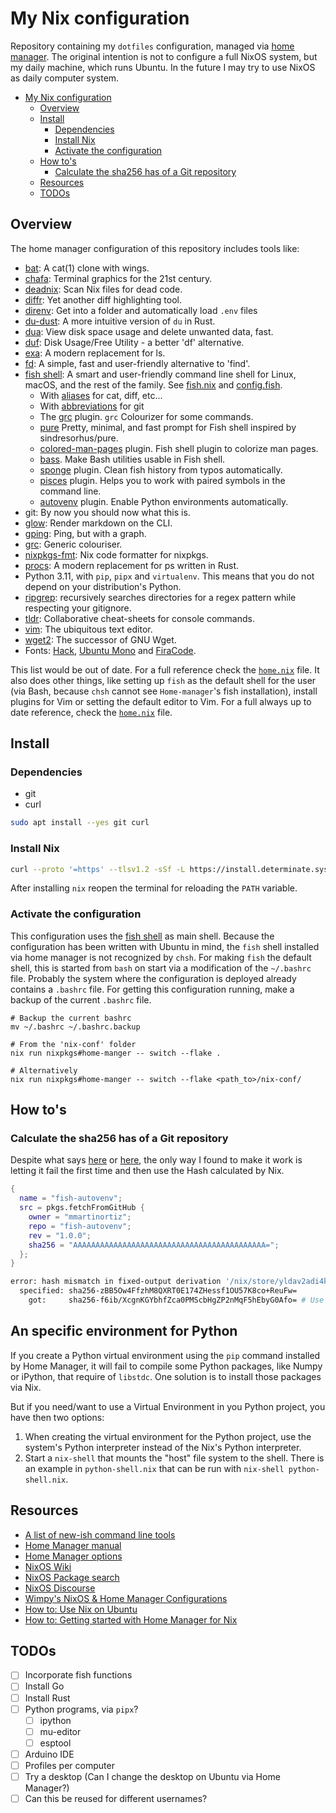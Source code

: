 # My Nix configuration

Repository containing my `dotfiles` configuration, managed via [home manager](<https://nix-community.github.io/home-manager/index.html>). The original intention is not to configure a full NixOS system, but my daily machine, which runs Ubuntu. In the future I may try to use NixOS as daily computer system.

- [My Nix configuration](#my-nix-configuration)
  - [Overview](#overview)
  - [Install](#install)
    - [Dependencies](#dependencies)
    - [Install Nix](#install-nix)
    - [Activate the configuration](#activate-the-configuration)
  - [How to's](#how-tos)
    - [Calculate the sha256 has of a Git repository](#calculate-the-sha256-has-of-a-git-repository)
  - [Resources](#resources)
  - [TODOs](#todos)

## Overview

The home manager configuration of this repository includes tools like:

- [bat](<https://github.com/sharkdp/bat>): A cat(1) clone with wings.
- [chafa](<https://hpjansson.org/chafa/>): Terminal graphics for the 21st century.
- [deadnix](<https://github.com/astro/deadnix>): Scan Nix files for dead code.
- [diffr](<https://github.com/mookid/diffr>): Yet another diff highlighting tool.
- [direnv](<https://direnv.net/>): Get into a folder and automatically load `.env` files
- [du-dust](<https://github.com/bootandy/dust>): A more intuitive version of `du` in Rust.
- [dua](<https://github.com/Byron/dua-cli>): View disk space usage and delete unwanted data, fast.
- [duf](<https://github.com/muesli/duf>): Disk Usage/Free Utility - a better 'df' alternative.
- [exa](<https://the.exa.website/>): A modern replacement for ls.
- [fd](<https://github.com/sharkdp/fd>): A simple, fast and user-friendly alternative to 'find'.
- [fish shell](<https://fishshell.com>): A smart and user-friendly command line shell for Linux, macOS, and the rest of the family. See [fish.nix](./home-manager/apps/fish.nix) and [config.fish](./home-manager/apps/config.fish).
  - With [aliases](<https://fishshell.com/docs/current/cmds/alias.html>) for cat, diff, etc...
  - With [abbreviations](<https://fishshell.com/docs/current/cmds/abbr.html>) for git
  - The [grc](<https://github.com/oh-my-fish/plugin-grc>) plugin. `grc` Colourizer for some commands.
  - [pure](<https://github.com/pure-fish/pure>) Pretty, minimal, and fast prompt for Fish shell inspired by sindresorhus/pure.
  - [colored-man-pages](<https://github.com/PatrickF1/colored_man_pages.fish>) plugin. Fish shell plugin to colorize man pages.
  - [bass](<https://github.com/edc/bass>). Make Bash utilities usable in Fish shell.
  - [sponge](<https://github.com/meaningful-ooo/sponge>) plugin. Clean fish history from typos automatically.
  - [pisces](<https://github.com/laughedelic/pisces>) plugin. Helps you to work with paired symbols in the command line.
  - [autovenv](<https://github.com/mmartinortiz/fish-autovenv>) plugin. Enable Python environments automatically.
- git: By now you should now what this is.
- [glow](<https://github.com/charmbracelet/glow>): Render markdown on the CLI.
- [gping](<https://github.com/orf/gping>): Ping, but with a graph.
- [grc](<https://github.com/garabik/grc>): Generic colouriser.
- [nixpkgs-fmt](<https://nix-community.github.io/nixpkgs-fmt/>): Nix code formatter for nixpkgs.
- [procs](<https://github.com/dalance/procs>): A modern replacement for ps written in Rust.
- Python 3.11, with `pip`, `pipx` and `virtualenv`. This means that you do not depend on your distribution's Python.
- [ripgrep](<https://github.com/BurntSushi/ripgrep>): recursively searches directories for a regex pattern while respecting your gitignore.
- [tldr](<https://tldr.sh/>): Collaborative cheat-sheets for console commands.
- [vim](<https://www.vim.org/>): The ubiquitous text editor.
- [wget2](<https://gitlab.com/gnuwget/wget2>): The successor of GNU Wget.
- Fonts: [Hack](<https://sourcefoundry.org/hack/>), [Ubuntu Mono](<https://design.ubuntu.com/font>) and [FiraCode](<https://github.com/tonsky/FiraCode>).

This list would be out of date. For a full reference check the [`home.nix`](./home-manager/home.nix) file. It also does other things, like setting up `fish` as the default shell for the user (via Bash, because `chsh` cannot see `Home-manager`'s fish installation), install plugins for Vim or setting the default editor to Vim. For a full always up to date reference, check the [`home.nix`](./home-manager/home.nix) file.

## Install

### Dependencies

- git
- curl

```bash
sudo apt install --yes git curl
```

### Install Nix

```bash
curl --proto '=https' --tlsv1.2 -sSf -L https://install.determinate.systems/nix | sh -s -- install
```

After installing `nix` reopen the terminal for reloading the `PATH` variable.

### Activate the configuration

This configuration uses the [fish shell](<https://fishshell.com/>) as main shell. Because the configuration has been written with Ubuntu in mind, the `fish` shell installed via home manager is not recognized by `chsh`. For making `fish` the default shell, this is started from `bash` on start via a modification of the `~/.bashrc` file. Probably the system where the configuration is deployed already contains a `.bashrc` file. For getting this configuration running, make a backup of the current `.bashrc` file.

```shell
# Backup the current bashrc
mv ~/.bashrc ~/.bashrc.backup

# From the 'nix-conf' folder
nix run nixpkgs#home-manger -- switch --flake .

# Alternatively
nix run nixpkgs#home-manger -- switch --flake <path_to>/nix-conf/
```

## How to's

### Calculate the sha256 has of a Git repository

Despite what says [here](<https://github.com/NixOS/nixpkgs/issues/191128>) or [here](<https://stackoverflow.com/questions/31659527/what-is-the-meaning-of-sha256-in-nixpkgs-fetchgit-where-does-the-value-come-fro>), the only way I found to make it work is letting it fail the first time and then use the Hash calculated by Nix.

```nix
{
  name = "fish-autovenv";
  src = pkgs.fetchFromGitHub {
    owner = "mmartinortiz";
    repo = "fish-autovenv";
    rev = "1.0.0";
    sha256 = "AAAAAAAAAAAAAAAAAAAAAAAAAAAAAAAAAAAAAAAAAAA=";
  };
}
```

```bash
error: hash mismatch in fixed-output derivation '/nix/store/yldav2adi4kr8ypfx0swsvgvzsc6wkfk-source.drv':
  specified: sha256-zBB5Ow4FfzhM8QXRT0E174ZHessf1OU57K8co+ReuFw=
    got:     sha256-f6ib/XcgnKGYbhfZca0PMScbHgZP2nMqF5hEbyG0Afo= # Use this one.
```

## An specific environment for Python

If you create a Python virtual environment using the `pip` command installed by Home Manager, it will fail to compile some Python packages, like Numpy or iPython, that require of `libstdc`. One solution is to install those packages via Nix.

But if you need/want to use a Virtual Environment in you Python project, you have then two options:

1. When creating the virtual environment for the Python project, use the system's Python interpreter instead of the Nix's Python interpreter.
2. Start a `nix-shell` that mounts the "host" file system to the shell. There is an example in `python-shell.nix` that can be run with `nix-shell python-shell.nix`.

## Resources

- [A list of new-ish command line tools](<https://jvns.ca/blog/2022/04/12/a-list-of-new-ish--command-line-tools/>)
- [Home Manager manual](<https://nix-community.github.io/home-manager/>)
- [Home Manager options](<https://rycee.gitlab.io/home-manager/options.html>)
- [NixOS Wiki](<https://nixos.wiki/wiki/Main_Page>)
- [NixOS Package search](<https://search.nixos.org/packages?channel=23.05&size=50&sort=relevance&type=packages&query=python311+venv>)
- [NixOS Discourse](<https://discourse.nixos.org/>)
- [Wimpy's NixOS & Home Manager Configurations](<https://github.com/wimpysworld/nix-config/tree/039e2f0151b03b9a3aa2991230a6becf75d91c43>)
- [How to: Use Nix on Ubuntu](<https://tech.aufomm.com/my-nix-journey-use-nix-with-ubuntu/#Install-Nix>)
- [How to: Getting started with Home Manager for Nix](<https://ghedam.at/24353/tutorial-getting-started-with-home-manager-for-nix>)

## TODOs

- [ ] Incorporate fish functions
- [ ] Install Go
- [ ] Install Rust
- [ ] Python programs, via `pipx`?
  - [ ] ipython
  - [ ] mu-editor
  - [ ] esptool
- [ ] Arduino IDE
- [ ] Profiles per computer
- [ ] Try a desktop (Can I change the desktop on Ubuntu via Home Manager?)
- [ ] Can this be reused for different usernames?
